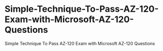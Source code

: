 # Simple-Technique-To-Pass-AZ-120-Exam-with-Microsoft-AZ-120-Questions
Simple Technique To Pass AZ-120 Exam with Microsoft AZ-120 Questions
